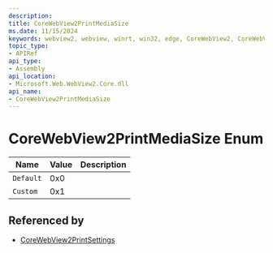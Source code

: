 ```yaml
---
description: 
title: CoreWebView2PrintMediaSize
ms.date: 11/15/2024
keywords: webview2, webview, winrt, win32, edge, CoreWebView2, CoreWebView2Controller, browser control, edge html, CoreWebView2PrintMediaSize
topic_type:
- APIRef
api_type:
- Assembly
api_location:
- Microsoft.Web.WebView2.Core.dll
api_name:
- CoreWebView2PrintMediaSize
---
```


# CoreWebView2PrintMediaSize Enum

| Name |  Value | Description |
|--|--|--|
|`Default` | 0x0  |  |
|`Custom` | 0x1  |  |


## Referenced by

- [CoreWebView2PrintSettings](corewebview2printsettings.md)
